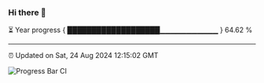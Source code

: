 ### Hi there 👋

⏳ Year progress { ███████████████████▁▁▁▁▁▁▁▁▁▁▁ } 64.62 %

---

⏰ Updated on Sat, 24 Aug 2024 12:15:02 GMT

![Progress Bar CI](https://github.com/Shyam-Makwana/GitHub-Actions-Demo/workflows/Progress%20Bar%20CI/badge.svg)
